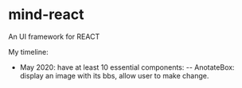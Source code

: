 # mind-react
An UI framework for REACT

My timeline:
- May 2020: have at least 10 essential components:
-- AnotateBox: display an image with its bbs, allow user to make change.
